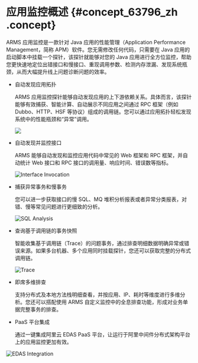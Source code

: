 # 应用监控概述 {#concept_63796_zh .concept}

ARMS 应用监控是一款针对 Java 应用的性能管理（Application Performance Management，简称 APM）软件。您无需修改任何代码，只需要在 Java 应用的启动脚本中挂载一个探针，该探针就能够对您的 Java 应用进行全方位监控，帮助您更快速地定位出错接口和慢接口、重现调用参数、检测内存泄漏、发现系统瓶颈，从而大幅提升线上问题诊断问题的效率。

-   自动发现应用拓扑

    ARMS 应用监控探针能够自动发现应用的上下游依赖关系。具体而言，该探针能够有效捕获、智能计算、自动展示不同应用之间通过 RPC 框架（例如 Dubbo、HTTP、HSF 等协议）组成的调用链。您可以通过应用拓扑轻松发现系统中的性能瓶颈和“异常”调用。

    ![](http://static-aliyun-doc.oss-cn-hangzhou.aliyuncs.com/assets/img/152224/156094734942258_zh-CN.png)

-   自动发现并监控接口

    ARMS 能够自动发现和监控应用代码中常见的 Web 框架和 RPC 框架，并自动统计 Web 接口和 RPC 接口的调用量、响应时间、错误数等指标。

    ![Interface Invocation](http://static-aliyun-doc.oss-cn-hangzhou.aliyuncs.com/assets/img/152224/156094735042272_zh-CN.png)

-   捕获异常事务和慢事务

    您可以进一步获取接口的慢 SQL、MQ 堆积分析报表或者异常分类报表，对错、慢等常见问题进行更细致的分析。

    ![SQL Analysis](images/42273_zh-CN.png "慢 SQL 报表： ")

     

-   查询基于调用链的事务快照

    智能收集基于调用链（Trace）的问题事务，通过排查明细数据明确异常或错误来源。如果多台机器、多个应用同时挂载探针，您还可以获取完整的分布式调用链。

    ![Trace](http://static-aliyun-doc.oss-cn-hangzhou.aliyuncs.com/assets/img/152224/156094735042284_zh-CN.png)

-   即席多维排查

    支持分布式及本地方法栈明细查看，并按应用、IP、耗时等维度进行多维分析。您还可以搭配使用 ARMS 自定义监控中的全息排查功能，形成对业务单据完整事务的排查。

-   PaaS 平台集成

    通过一键集成阿里云 EDAS PaaS 平台，让运行于阿里中间件分布式架构平台上的应用监控更加有效。


![EDAS Integration](http://static-aliyun-doc.oss-cn-hangzhou.aliyuncs.com/assets/img/152224/156094735042286_zh-CN.png)

